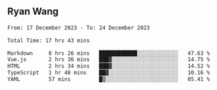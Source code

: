 ## Ryan Wang

<!--START_SECTION:waka-->

```txt
From: 17 December 2023 - To: 24 December 2023

Total Time: 17 hrs 43 mins

Markdown     8 hrs 26 mins   ████████████░░░░░░░░░░░░░   47.63 %
Vue.js       2 hrs 36 mins   ███▓░░░░░░░░░░░░░░░░░░░░░   14.75 %
HTML         2 hrs 34 mins   ███▓░░░░░░░░░░░░░░░░░░░░░   14.52 %
TypeScript   1 hr 48 mins    ██▓░░░░░░░░░░░░░░░░░░░░░░   10.16 %
YAML         57 mins         █▒░░░░░░░░░░░░░░░░░░░░░░░   05.41 %
```

<!--END_SECTION:waka-->
